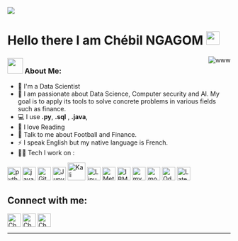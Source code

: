 ![](https://github.com/Yolo237/Resource/blob/main/header_.png)
# Hello there I am Chébil NGAGOM <img src="https://github.com/Yolo237/Resource/blob/main/Hi.gif" width="30" />
<p><img align="right" src="https://github.com/Yolo237/Resource/blob/main/Work.gif" alt="www" /></p>

### <img src="https://github.com/Yolo237/Resource/blob/main/Developer.gif" width="35" /> About Me:
- 🏦 I'm a Data Scientist
- :eyes: I am passionate about Data Science, Computer security and AI. My goal is to apply its tools to solve concrete problems in various fields such as finance.
- 💻 I use  **.py**,  **.sql** , **.java**,
- 📖 I love Reading
- 💬 Talk to me about Football and Finance.
- ⚡ I speak English but my native language is French.
- 🧑‍💻 Tech I work on :

<p align="left">
      <img src="https://www.vectorlogo.zone/logos/python/python-icon.svg" alt="python" width="30" height="30"/>
      <img src="https://www.vectorlogo.zone/logos/java/java-icon.svg" alt="java" width="30" height="30"/> 
      <img src="https://www.vectorlogo.zone/logos/git-scm/git-scm-icon.svg" alt="Git" width="30" height="30"/>
      <img src="https://www.vectorlogo.zone/logos/jupyter/jupyter-icon.svg" alt="Jupyter" width="30" height="30"/>
      <img src="https://github.com/Yolo237/Resource/blob/main/Kali.svg" alt="Kali Linux" width="40" height="40"/>
      <img src="https://www.vectorlogo.zone/logos/linux/linux-icon.svg" alt="Linux" width="30" height="30"/>
      <img src="https://github.com/Yolo237/Resource/blob/main/MS.png" alt="Metasploit" width="30" height="30"/>
      <img src="https://www.vectorlogo.zone/logos/ibm_cloud/ibm_cloud-icon.svg" alt="IBM Cloud" width="30" height="30"/> 
      <img src="https://www.vectorlogo.zone/logos/mysql/mysql-icon.svg" alt="mysql" width="30" height="30"/>
      <img src="https://www.vectorlogo.zone/logos/mongodb/mongodb-icon.svg" alt="mongodb" width="30" height="30"/>
      <img src="https://github.com/Yolo237/Resource/blob/main/odoo.svg" alt="Odoo" width="30" height="30"/>
      <img src="https://upload.wikimedia.org/wikipedia/commons/9/92/LaTeX_logo.svg" alt="Latex" width="30" height="30"/>
     
      
      
      
     
      
</p>

## Connect with me:
<p align="left">
   <a href="https://twitter.com/yolocmr" target="blank"><img align="center"
      src="https://www.vectorlogo.zone/logos/twitter/twitter-tile.svg"
      alt="Chebil Ngagom" height="30" width="30" /></a>
  <a href="https://www.linkedin.com/in/yolo237/" target="blank"><img align="center"
      src="https://www.vectorlogo.zone/logos/linkedin/linkedin-icon.svg"
      alt="Chebil Ngagom" height="30" width="30" /></a>
  <a href="https://t.me/OPJ_237" target="blank"><img align="center"
      src="https://www.vectorlogo.zone/logos/telegram/telegram-tile.svg"
      alt="Chebil Ngagom" height="30" width="30" /></a>
      
  

</p>


---
